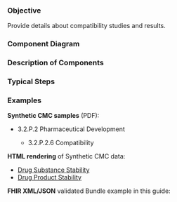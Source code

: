 ### Objective
Provide details about compatibility studies and results.

### Component Diagram
 
### Description of Components

### Typical Steps

### Examples
<html>
<body>
<p><b>Synthetic CMC samples</b> (PDF):</p>
<ul>
<li>3.2.P.2 Pharmaceutical Development</li>
<ul><li>3.2.P.2.6 Compatibility</li></ul>
</ul>
<p><b>HTML rendering</b> of Synthetic CMC data:</p>
<ul><li><a href="stability_rend_s.html">Drug Substance Stability</a> </li>
<li><a href="stability_rend_p.html">Drug Product Stability</a> </li></ul>
<p><b>FHIR XML/JSON</b> validated Bundle example in this guide:</p>
</body>
</html>